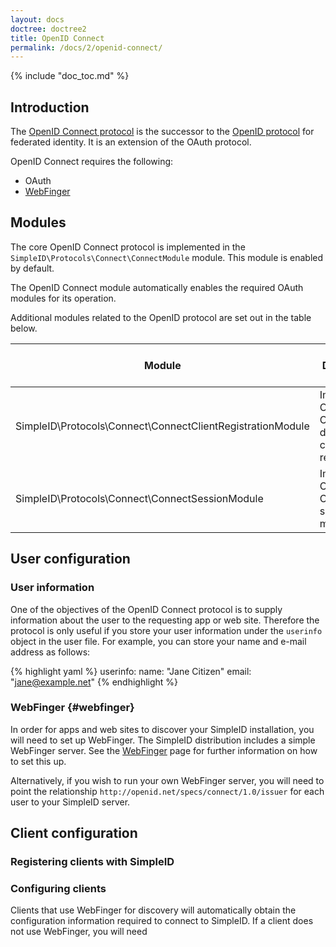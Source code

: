 ```yaml
---
layout: docs
doctree: doctree2
title: OpenID Connect
permalink: /docs/2/openid-connect/
---
```


{% include "doc_toc.md" %}

## Introduction

The [OpenID Connect protocol](http://openid.net/specs/openid-connect-core-1_0.html) is the
successor to the [OpenID protocol](/docs/2/openid/) for federated identity.  It is an extension
of the OAuth protocol.

OpenID Connect requires the following:

- OAuth
- [WebFinger](/docs/2/webfinger/)

## Modules

The core OpenID Connect protocol is implemented in the `SimpleID\Protocols\Connect\ConnectModule` module.
This module is enabled by default.

The OpenID Connect module automatically enables the required OAuth modules for its operation.

Additional modules related to the OpenID protocol are set out in the table below.

| Module                                                     | Description                                           | Enabled by default? |
|------------------------------------------------------------|-------------------------------------------------------|---------------------|
| SimpleID\Protocols\Connect\ConnectClientRegistrationModule | Implements OpenID Connect dynamic client registration | No                  |
| SimpleID\Protocols\Connect\ConnectSessionModule            | Implements OpenID Connect session management          | No                  |


## User configuration

### User information

One of the objectives of the OpenID Connect protocol is to supply information about the user to
the requesting app or web site.  Therefore the protocol is only useful if you store your user
information under the `userinfo` object in the user file.  For example, you can store your
name and e-mail address as follows:

{% highlight yaml %}
userinfo:
    name: "Jane Citizen"
    email: "jane@example.net"
{% endhighlight %}

### WebFinger  {#webfinger}

In order for apps and web sites to discover your SimpleID installation, you will need to set
up WebFinger.  The SimpleID distribution includes a simple WebFinger server.  See the
[WebFinger](/docs/2/webfinger/) page for further information on how to set this up.

Alternatively, if you wish to run your own WebFinger server, you will need to point
the relationship `http://openid.net/specs/connect/1.0/issuer` for each user to your SimpleID server.

## Client configuration

### Registering clients with SimpleID


### Configuring clients

Clients that use WebFinger for discovery will automatically obtain the configuration information
required to connect to SimpleID.  If a client does not use WebFinger, you will need